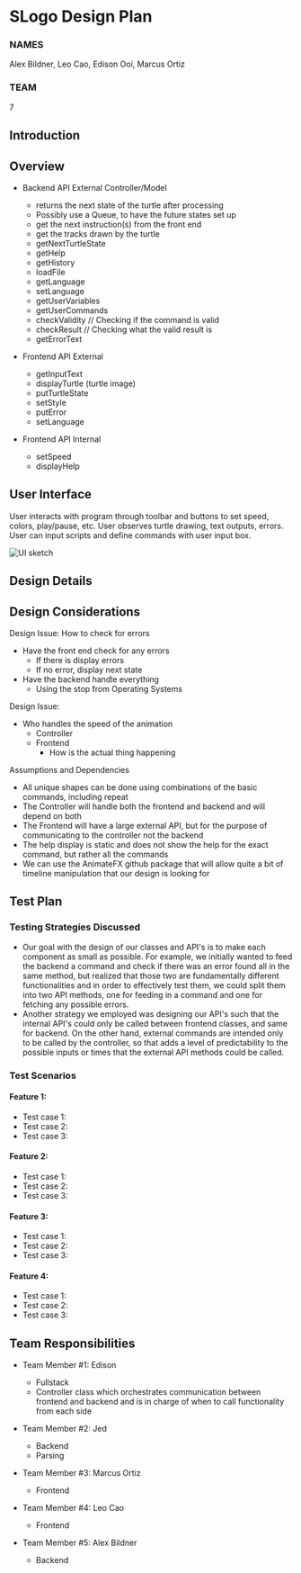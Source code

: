 # SLogo Design Plan
### NAMES
Alex Bildner, Leo Cao, Edison Ooi, Marcus Ortiz

### TEAM
7



## Introduction


## Overview
* Backend API External Controller/Model
    * returns the next state of the turtle after processing
    * Possibly use a Queue, to have the future states set up
    * get the next instruction(s) from the front end
    * get the tracks drawn by the turtle
    * getNextTurtleState
    * getHelp
    * getHistory
    * loadFile
    * getLanguage
    * setLanguage
    * getUserVariables
    * getUserCommands
    * checkValidity    // Checking if the command is valid
    * checkResult  // Checking what the valid result is
    * getErrorText

* Frontend API External
    * getInputText
    * displayTurtle (turtle image)
    * putTurtleState
    * setStyle
    * putError
    * setLanguage


* Frontend API Internal
    * setSpeed
    * displayHelp

## User Interface
User interacts with program through toolbar and buttons to set speed, colors, play/pause, etc.
User observes turtle drawing, text outputs, errors. User
can input scripts and define commands with user input box.

![UI sketch](ui.png "An initial UI")


## Design Details


## Design Considerations
Design Issue: How to check for errors
* Have the front end check for any errors
  * If there is display errors
  * If no error, display next state
* Have the backend handle everything
  * Using the stop from Operating Systems

Design Issue:
* Who handles the speed of the animation
  * Controller
  * Frontend
    * How is the actual thing happening

Assumptions and Dependencies
* All unique shapes can be done using combinations of the basic commands, including repeat
* The Controller will handle both the frontend and backend and will depend on both
* The Frontend will have a large external API, but for the purpose of communicating to the controller not the backend
* The help display is static and does not show the help for the exact command, but rather all the commands
* We can use the AnimateFX github package that will allow quite a bit of timeline manipulation that our design is looking for

## Test Plan
### Testing Strategies Discussed
* Our goal with the design of our classes and API's is to make each component
as small as possible. For example, we initially wanted to feed the backend
a command and check if there was an error found all in the same method, but
realized that those two are fundamentally different functionalities and
in order to effectively test them, we could split them into two API methods,
one for feeding in a command and one for fetching any possible errors.
* Another strategy we employed was designing our API's such that the internal
API's could only be called between frontend classes, and same for backend.
On the other hand, external commands are intended only to be called by the
controller, so that adds a level of predictability to the possible inputs
or times that the external API methods could be called.

### Test Scenarios
#### Feature 1: 
* Test case 1:
* Test case 2:
* Test case 3:

#### Feature 2:
* Test case 1:
* Test case 2:
* Test case 3:

#### Feature 3:
* Test case 1:
* Test case 2:
* Test case 3:

#### Feature 4:
* Test case 1:
* Test case 2:
* Test case 3:


## Team Responsibilities

 * Team Member #1: Edison
   * Fullstack
   * Controller class which orchestrates communication between frontend
   and backend and is in charge of when to call functionality from each
   side

 * Team Member #2: Jed
   * Backend
   * Parsing

 * Team Member #3: Marcus Ortiz
   * Frontend

 * Team Member #4: Leo Cao
   * Frontend

 * Team Member #5: Alex Bildner
   * Backend
 


  

      
